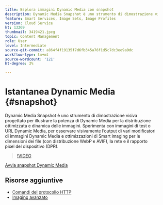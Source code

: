 ```yaml
---
title: Esplora immagini Dynamic Media con snapshot
description: Dynamic Media Snapshot è uno strumento di dimostrazione visiva progettato per illustrare la potenza di Dynamic Media per la distribuzione ottimizzata e dinamica delle immagini.
feature: Smart Services, Image Sets, Image Profiles
version: Cloud Service
kt: 13269
thumbnail: 3419421.jpeg
topic: Content Management
role: User
level: Intermediate
source-git-commit: a864f4f19135f7d6fb345a76f1d5c7dc3ee9a9dc
workflow-type: tm+mt
source-wordcount: '121'
ht-degree: 3%

---
```


# Istantanea Dynamic Media {#snapshot}

Dynamic Media Snapshot è uno strumento di dimostrazione visiva progettato per illustrare la potenza di Dynamic Media per la distribuzione ottimizzata e dinamica delle immagini. Sperimenta con immagini di test o URL Dynamic Media, per osservare visivamente l’output di vari modificatori di immagini Dynamic Media e ottimizzazioni di Smart imaging per le dimensioni dei file (con distribuzione WebP e AVIF), la rete e il rapporto pixel del dispositivo (DPR).

>[!VIDEO](https://video.tv.adobe.com/v/3419421/?learn=on)

<a href="https://snapshot.scene7.com/" class="spectrum-Button spectrum-Button--primary spectrum-Button--sizeM">
  <span class="spectrum-Button-label has-no-wrap has-text-weight-bold">Avvia snapshot Dynamic Media</span>
</a>

## Risorse aggiuntive

* [Comandi del protocollo HTTP](https://experienceleague.adobe.com/docs/dynamic-media-developer-resources/image-serving-api/image-serving-api/http-protocol-reference/command-reference/c-command-reference.html)
* [Imaging avanzato](https://experienceleague.adobe.com/docs/experience-manager-cloud-service/content/assets/dynamicmedia/imaging-faq.html)

